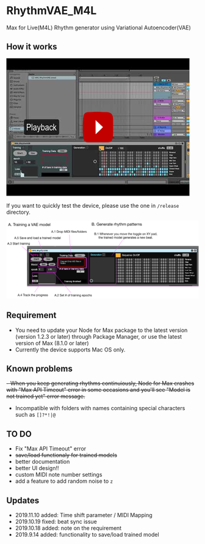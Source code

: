 # RhythmVAE_M4L
Max for Live(M4L) Rhythm generator using Variational Autoencoder(VAE) 

## How it works

[![VAE Rhythm Generator in M4L(Max for Live) Device](./images/youtube_video.png)](https://www.youtube.com/watch?v=K64gYkvXoUU "VAE Rhythm Generator in M4L(Max for Live) Device")

If you want to quickly test the device, please use the one in `/release` directory.

![VAE Rhythm Generator in M4L(Max for Live) Device](./images/ui_memo.png)

## Requirement
- You need to update your Node for Max package to the latest version (version 1.2.3 or later) through Package Manager, or use the latest version of Max (8.1.0 or later)
- Currently the device supports Mac OS only.  


## Known problems
~~- When you keep generating rhythms continuiously, Node for Max crashes with "Max API Timeout" error in some occasions and you'll see "Model is not trained yet" error message.~~
- Incompatible with folders with names containing special characters such as `[]?*!|@`


## TO DO
- Fix "Max API Timeout" error
- ~~save/load functionaly for trained models~~
- better documentation
- better UI design!!
- custom MIDI note number settings
- add a feature to add random noise to `z` 


## Updates
- 2019.11.10 added: Time shift parameter / MIDI Mapping
- 2019.10.19 fixed: beat sync issue
- 2019.10.18 added: note on the requirement
- 2019.9.14 added: functionality to save/load trained model 

